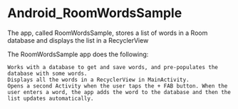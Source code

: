 # Android_RoomWordsSample
The app, called RoomWordsSample, stores a list of words in a Room database and displays the list in a RecyclerView

The RoomWordsSample app does the following:

    Works with a database to get and save words, and pre-populates the database with some words.
    Displays all the words in a RecyclerView in MainActivity.
    Opens a second Activity when the user taps the + FAB button. When the user enters a word, the app adds the word to the database and then the list updates automatically.

